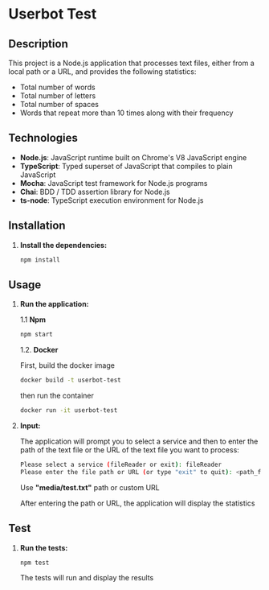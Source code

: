 # Userbot Test

## Description

This project is a Node.js application that processes text files, either from a local path or a URL, and provides the following statistics:
- Total number of words
- Total number of letters
- Total number of spaces
- Words that repeat more than 10 times along with their frequency

## Technologies

- **Node.js**: JavaScript runtime built on Chrome's V8 JavaScript engine
- **TypeScript**: Typed superset of JavaScript that compiles to plain JavaScript
- **Mocha**: JavaScript test framework for Node.js programs
- **Chai**: BDD / TDD assertion library for Node.js
- **ts-node**: TypeScript execution environment for Node.js

## Installation

1. **Install the dependencies:**
   ```bash
   npm install

## Usage

1. **Run the application:**
    
    1.1 **Npm**
   ```bash
   npm start
    ```

    1.2.  **Docker**
    
    First, build the docker image
    ```bash
    docker build -t userbot-test
    ```

    then run the container
    ```bash
    docker run -it userbot-test
    ```
   
2. **Input:**

   The application will prompt you to select a service and then to enter the path of the text file or the URL of the text file you want to process:

   ```bash
   Please select a service (fileReader or exit): fileReader
   Please enter the file path or URL (or type "exit" to quit): <path_file>
    ```
   Use **"media/test.txt"** path or custom URL

   After entering the path or URL, the application will display the statistics


## Test
1. **Run the tests:**
    ```bash
    npm test
    ```

     The tests will run and display the results